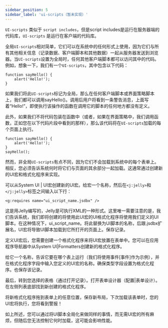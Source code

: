 ```yaml
---
sidebar_position: 5
sidebar_label: 'ui-scripts（暂未实现）'
---
```

`UI-scripts` 类似于 `script includes`，但是script includes是运行在服务器端的代码库，`UI-scripts` 是运行在客户端的代码库。

全局`UI-scripts`相对简单，它们可以在系统中的任何形式上使用，因为它们与所有其他相关信息（记录数据、客户端脚本和其他数据）一起从服务器发送到浏览器。当`UI-scripts`设置为全局时，任何其他客户端脚本都可以访问其中的代码。例如，想象一下，我们有一个`UI-scripts`，其中包含以下代码：
```
function sayHello() { 
    alert('Hello!'); 
} 
```
如果我们将此`UI-scripts`标记为全局，那么在任何客户端脚本或界面策略脚本上，我们都可以调用sayHello()。调用后用户将看到一条警告消息，上面写着“Hello!”，即使执行该操作的函数在调用它的脚本的任何地方都没有定义。

此外，如果我们不将代码包装在函数中（或者，如果在界面策略中，我们调用函数，正如您在以下代码片段中看到的那样），那么该代码将在`UI-scripts`加载的每个页面上执行。
```
function sayHello() { 
    alert('Hello!'); 
} 
sayHello(); 
```

然而，非全局`UI-scripts`有点不同，因为它们不会加载到系统中的每个表单上。相反，您必须告诉系统何时将它们与页面的其余部分一起加载。这通常通过创建新的UI宏和格式化程序来实现。

可以从System UI | UI宏创建新的UI宏。给宏一个名称，然后在`<j:jelly>`和`</j:jelly>`标签之间输入以下行：
```
<g:requires name="ui_script_name.jsdbx" /> 
```

这是用Jelly编写的，Jelly是可执行XML的一种形式。这里唯一需要注意的是，我们告诉系统，我们即将创建的将使用此UI宏的UI格式化程序将使用我们定义的UI脚本。在这种情况下，ui_script_name。将此替换为UI脚本的名称，后跟.jsdbx扩展名，UI宏将导致UI脚本加载到它所打开的页面上。保存记录。

定义UI宏后，您需要创建一个格式化程序来将UI宏放置在表单中。您可以在应用程序导航器中从System UI|Formatters创建新的格式化程序。

给它一个名称，告诉它要在哪个表上运行（我们将使用事件[事件]作为示例），并在格式化程序字段中输入您定义的UI宏的名称。确保类型字段设置为格式化程序。也保存该记录。

最后，转到您选择的表格（通过打开记录）。打开表单设计器（配置|表单设计）。在左侧列表底部找到新创建的格式化程序。

将新格式化程序拖到表单上的任意位置，保存新布局，下次加载该表单时，您的UI宏将执行，您将看到警报！

如上所述，您可以通过将UI脚本全局化来做同样的事情，而无需UI宏的所有麻烦，但随后您无法控制它何时加载，这可能会影响性能。
